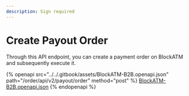 ```yaml
---
description: Sign required
---
```


# Create Payout Order

Through this API endpoint, you can create a payment order on BlockATM and subsequently execute it.





{% openapi src="../../.gitbook/assets/BlockATM-B2B.openapi.json" path="/order/api/v2/payout/order" method="post" %}
[BlockATM-B2B.openapi.json](../../.gitbook/assets/BlockATM-B2B.openapi.json)
{% endopenapi %}



